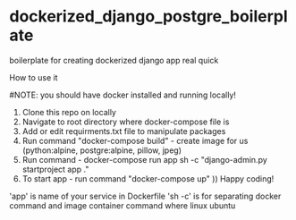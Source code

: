 # dockerized_django_postgre_boilerplate
boilerplate for creating dockerized django app real quick

How to use it

#NOTE: you should have docker installed and running locally!

1. Clone this repo on locally
2. Navigate to root directory where docker-compose file is
3. Add or edit requirments.txt file to manipulate packages
4. Run command  "docker-compose build" - create image for us 
        (python:alpine, postgre:alpine, pillow, jpeg)
5. Run command - docker-compose run app sh -c "django-admin.py startproject app ."
6. To start app - run command "docker-compose up" )) Happy coding! 

'app' is name of your service in Dockerfile
'sh -c' is for separating docker command and image container command where linux ubuntu
